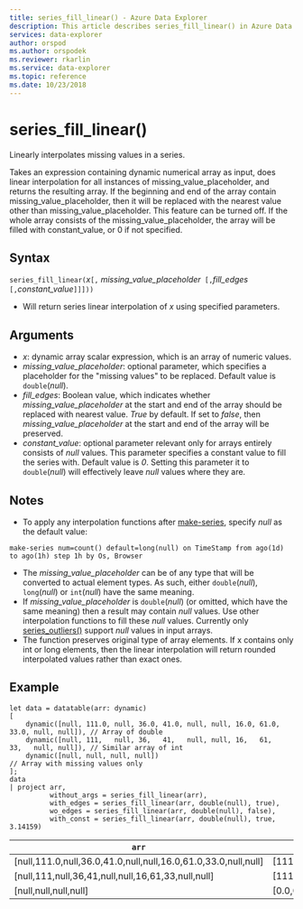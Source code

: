 ```yaml
---
title: series_fill_linear() - Azure Data Explorer
description: This article describes series_fill_linear() in Azure Data Explorer.
services: data-explorer
author: orspod
ms.author: orspodek
ms.reviewer: rkarlin
ms.service: data-explorer
ms.topic: reference
ms.date: 10/23/2018
---
```

# series_fill_linear()

Linearly interpolates missing values in a series.

Takes an expression containing dynamic numerical array as input, does linear interpolation for all instances of missing_value_placeholder, and returns the resulting array. If the beginning and end of the array contain missing_value_placeholder, then it will be replaced with the nearest value other than missing_value_placeholder. This feature can be turned off. If the whole array consists of the missing_value_placeholder, the array will be filled with constant_value, or 0 if not specified.  

## Syntax

`series_fill_linear(`*x*`[,` *missing_value_placeholder*` [,`*fill_edges*` [,`*constant_value*`]]]))`
* Will return series linear interpolation of *x* using specified parameters.
 

## Arguments

* *x*: dynamic array scalar expression, which is an array of numeric values.
* *missing_value_placeholder*: optional parameter, which specifies a placeholder for the "missing values" to be replaced. Default value is `double`(*null*).
* *fill_edges*: Boolean value, which indicates whether *missing_value_placeholder* at the start and end of the array should be replaced with nearest value. *True* by default. If set to *false*, then *missing_value_placeholder* at the start and end of the array will be preserved.
* *constant_value*: optional parameter relevant only for arrays entirely consists of *null* values. This parameter specifies a constant value to fill the series with. Default value is *0*. Setting this parameter it to `double`(*null*) will effectively leave *null* values where they are.

## Notes

* To apply any interpolation functions after [make-series](make-seriesoperator.md), specify *null* as the default value: 

<!-- csl: https://help.kusto.windows.net:443/Samples -->
```kusto
make-series num=count() default=long(null) on TimeStamp from ago(1d) to ago(1h) step 1h by Os, Browser
```

* The *missing_value_placeholder* can be of any type that will be converted to actual element types. As such, either `double`(*null*), `long`(*null*) or `int`(*null*) have the same meaning.
* If *missing_value_placeholder* is `double`(*null*) (or omitted, which have the same meaning) then a result may contain *null* values. Use other interpolation functions to fill these *null* values. Currently only [series_outliers()](series-outliersfunction.md) support *null* values in input arrays.
* The function preserves original type of array elements. If x contains only int or long elements, then the linear interpolation will return rounded interpolated values rather than exact ones.

## Example

<!-- csl: https://help.kusto.windows.net:443/Samples -->
```kusto
let data = datatable(arr: dynamic)
[
    dynamic([null, 111.0, null, 36.0, 41.0, null, null, 16.0, 61.0, 33.0, null, null]), // Array of double    
    dynamic([null, 111,   null, 36,   41,   null, null, 16,   61,   33,   null, null]), // Similar array of int
    dynamic([null, null, null, null])                                                   // Array with missing values only
];
data
| project arr, 
          without_args = series_fill_linear(arr),
          with_edges = series_fill_linear(arr, double(null), true),
          wo_edges = series_fill_linear(arr, double(null), false),
          with_const = series_fill_linear(arr, double(null), true, 3.14159)  

```

|`arr`|`without_args`|`with_edges`|`wo_edges`|`with_const`|
|---|---|---|---|---|
|[null,111.0,null,36.0,41.0,null,null,16.0,61.0,33.0,null,null]|[111.0,111.0,73.5,36.0,41.0,32.667,24.333,16.0,61.0,33.0,33.0,33.0]|[111.0,111.0,73.5,36.0,41.0,32.667,24.333,16.0,61.0,33.0,33.0,33.0]|[null,111.0,73.5,36.0,41.0,32.667,24.333,16.0,61.0,33.0,null,null]|[111.0,111.0,73.5,36.0,41.0,32.667,24.333,16.0,61.0,33.0,33.0,33.0]|
|[null,111,null,36,41,null,null,16,61,33,null,null]|[111,111,73,36,41,32,24,16,61,33,33,33]|[111,111,73,36,41,32,24,16,61,33,33,33]|[null,111,73,36,41,32,24,16,61,33,null,null]|[111,111,74,38,  41,32,24,16,61,33,33,33]|
|[null,null,null,null]|[0.0,0.0,0.0,0.0]|[0.0,0.0,0.0,0.0]|[0.0,0.0,0.0,0.0]|[3.14159,3.14159,3.14159,3.14159]|
